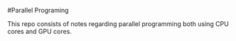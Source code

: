 #Parallel Programing

This repo consists of notes regarding parallel programming both using CPU cores and GPU cores.
